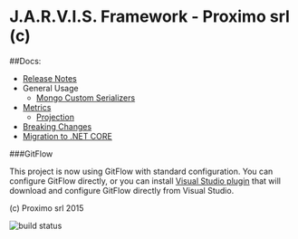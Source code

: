 J.A.R.V.I.S. Framework - Proximo srl (c)
====

##Docs:

- [Release Notes](Wiki/ReleaseNotes.md)
- General Usage
	- [Mongo Custom Serializers](Wiki/Usage/mongoserializers.md)
- [Metrics](Wiki/Metrics/metrics.md)
	- [Projection](Wiki/Metrics/projections.md)
- [Breaking Changes](Wiki/BreakingChanges.md)
- [Migration to .NET CORE](Wiki/Core20.md)

###GitFlow

This project is now using GitFlow with standard configuration. You can configure GitFlow directly, or you can install [Visual Studio plugin](https://visualstudiogallery.msdn.microsoft.com/27f6d087-9b6f-46b0-b236-d72907b54683) that will download and configure GitFlow directly from Visual Studio.

(c) Proximo srl 2015

<img src="http://demo.prxm.it:8811/app/rest/builds/buildType:CqrsFramework_Ci/statusIcon" alt="build status">

